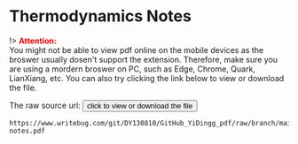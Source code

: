 # Thermodynamics Notes

!> **<font color="red">Attention:</font>**<br>
You might not be able to view pdf online on the mobile devices as the broswer usually dosen't support the extension. Therefore, make sure you are using a mordern broswer on PC, such as Edge, Chrome, Quark, LianXiang, etc. You can also try clicking the link below to view or download
the file.

The raw source url: <button onclick="window.open('https://www.writebug.com/git/DY130810/WB.PDFBank/raw/branch/main/Notes/Thermodynamics notes.pdf')" type="button">click to view or download the file</button>

```pdf
https://www.writebug.com/git/DY130810/GitHub_YiDingg_pdf/raw/branch/main/Thermodynamics notes.pdf
```
